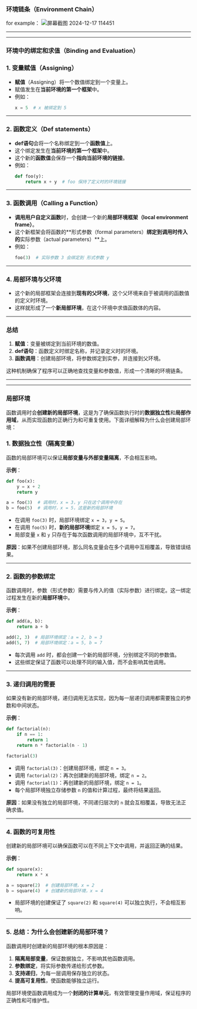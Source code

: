 ### **环境链条（Environment Chain）**
for example：
![屏幕截图 2024-12-17 114451](https://github.com/user-attachments/assets/f19c7928-68f6-4753-9118-5ef3482f9ae1)

---
---


### **环境中的绑定和求值（Binding and Evaluation）**



### 1. **变量赋值（Assigning）**  
- **赋值**（Assigning）将一个数值绑定到一个变量上。  
- 赋值发生在**当前环境的第一个框架**中。  
- 例如：  
  ```python
  x = 5  # x 被绑定到 5
  ```

---

### 2. **函数定义（Def statements）**  
- **def语句**会将一个名称绑定到一个**函数值**上。  
- 这个绑定发生在**当前环境的第一个框架**中。  
- 这个新的**函数值**会保存一个**指向当前环境的链接**。  
- 例如：  
  ```python
  def foo(y):  
      return x + y  # foo 保持了定义时的环境链接
  ```

---

### 3. **函数调用（Calling a Function）**  
- **调用用户自定义函数**时，会创建一个新的**局部环境框架（local environment frame）**。  
- 这个新框架会将函数的**形式参数（formal parameters）**绑定到调用时传入的**实际参数（actual parameters）**上。  
- 例如：  
  ```python
  foo(3)  # 实际参数 3 会绑定到 形式参数 y
  ```

---

### 4. **局部环境与父环境**  
- 这个新的局部框架会连接到**现有的父环境**，这个父环境来自于被调用的函数值的定义时环境。  
- 这样就形成了一个**新局部环境**，在这个环境中求值函数体的内容。  

---

### **总结**  
1. **赋值**：变量被绑定到当前环境的数值。  
2. **def语句**：函数定义时绑定名称，并记录定义时的环境。  
3. **函数调用**：创建局部环境，将参数绑定到实参，并连接到父环境。  

这种机制确保了程序可以正确地查找变量和参数值，形成一个清晰的环境链条。

---
---

### **局部环境** 

函数调用时会**创建新的局部环境**，这是为了确保函数执行时的**数据独立性**和**局部作用域**，从而实现函数的正确行为和可重复使用。下面详细解释为什么会创建局部环境：


### 1. **数据独立性（隔离变量）**  
函数的局部环境可以保证**局部变量与外部变量隔离**，不会相互影响。

**示例**：  
```python
def foo(x):
    y = x + 2
    return y

a = foo(3)  # 调用时，x = 3，y 只在这个调用中存在
b = foo(5)  # 调用时，x = 5，这是新的局部环境
```
- 在调用 `foo(3)` 时，局部环境绑定 `x = 3`，`y = 5`。  
- 在调用 `foo(5)` 时，**新的局部环境**绑定 `x = 5`，`y = 7`。  
- 局部变量 `x` 和 `y` 只存在于每次函数调用的局部环境中，互不干扰。

**原因**：如果不创建局部环境，那么同名变量会在多个调用中互相覆盖，导致错误结果。

---

### 2. **函数的参数绑定**  
函数调用时，参数（形式参数）需要与传入的值（实际参数）进行绑定。这一绑定过程发生在新的**局部环境**中。

**示例**：
```python
def add(a, b):
    return a + b

add(2, 3)  # 局部环境绑定：a = 2, b = 3
add(5, 7)  # 局部环境绑定：a = 5, b = 7
```
- 每次调用 `add` 时，都会创建一个新的局部环境，分别绑定不同的参数值。  
- 这些绑定保证了函数可以处理不同的输入值，而不会影响其他调用。

---

### 3. **递归调用的需要**  
如果没有新的局部环境，递归调用无法实现，因为每一层递归调用都需要独立的参数和中间状态。

**示例**：  
```python
def factorial(n):
    if n == 1:
        return 1
    return n * factorial(n - 1)

factorial(3)
```
- 调用 `factorial(3)`：创建局部环境，绑定 `n = 3`。  
- 调用 `factorial(2)`：再次创建新的局部环境，绑定 `n = 2`。  
- 调用 `factorial(1)`：再创建新的局部环境，绑定 `n = 1`。  
- 每个局部环境独立存储参数 `n` 的值和计算过程，最终将结果返回。

**原因**：如果没有独立的局部环境，不同递归层次的 `n` 就会互相覆盖，导致无法正确求值。

---

### 4. **函数的可复用性**  
创建新的局部环境可以确保函数可以在不同上下文中调用，并返回正确的结果。

**示例**：  
```python
def square(x):
    return x * x

a = square(2)  # 创建局部环境，x = 2
b = square(4)  # 创建新的局部环境，x = 4
```
- 局部环境的创建保证了 `square(2)` 和 `square(4)` 可以独立执行，不会相互影响。

---

### 5. **总结：为什么会创建新的局部环境？**  
函数调用时创建新的局部环境的根本原因是：  
1. **隔离局部变量**，保证数据独立，不影响其他函数调用。  
2. **参数绑定**，将实际参数传递给形式参数。  
3. **支持递归**，为每一层调用保存独立的状态。  
4. **提高可复用性**，使函数能够独立运行。  

局部环境使函数调用成为一个**封闭的计算单元**，有效管理变量作用域，保证程序的正确性和可维护性。
